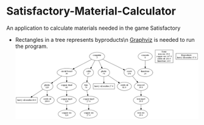 # Satisfactory-Material-Calculator
An application to calculate materials needed in the game Satisfactory
* Rectangles in a tree represents byproducts\n
[Graphviz](https://graphviz.org/) is needed to run the program.
![](template.png)

